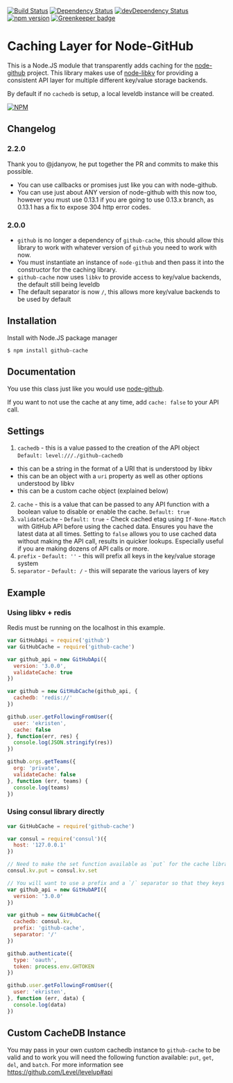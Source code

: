 [![Build Status](https://travis-ci.org/ekristen/node-github-cache.svg)](https://travis-ci.org/ekristen/node-github-cache) [![Dependency Status](https://david-dm.org/ekristen/node-github-cache.svg)](https://david-dm.org/ekristen/node-github-cache) [![devDependency Status](https://david-dm.org/ekristen/node-github-cache/dev-status.svg)](https://david-dm.org/ekristen/node-github-cache#info=devDependencies) [![npm version](https://badge.fury.io/js/github-cache.svg)](http://badge.fury.io/js/github-cache) [![Greenkeeper badge](https://badges.greenkeeper.io/ekristen/node-github-cache.svg)](https://greenkeeper.io/)

# Caching Layer for Node-GitHub

This is a Node.JS module that transparently adds caching for the [node-github](https://github.com/mikedeboer/node-github) project. This library makes use of [node-libkv](https://github.com/ekristen/node-libkv) for providing a consistent API layer for multiple different key/value storage backends.

By default if no `cachedb` is setup, a local leveldb instance will be created. 

[![NPM](https://nodei.co/npm/github-cache.png?downloads=true&downloadRank=true&stars=true)](https://nodei.co/npm/github-cache/)

## Changelog

### 2.2.0

Thank you to @jdanyow, he put together the PR and commits to make this possible.

* You can use callbacks or promises just like you can with node-github.
* You can use just about ANY version of node-github with this now too, however you must use 0.13.1 if you are going to use 0.13.x branch, as 0.13.1 has a fix to expose 304 http error codes.

### 2.0.0

* `github` is no longer a dependency of `github-cache`, this should allow this library to work with whatever version of `github` you need to work with now.
* You must instantiate an instance of `node-github` and then pass it into the constructor for the caching library.
* `github-cache` now uses `libkv` to provide access to key/value backends, the default still being leveldb
* The default separator is now `/`, this allows more key/value backends to be used by default


## Installation

Install with Node.JS package manager

```
$ npm install github-cache
```

## Documentation

You use this class just like you would use [node-github](https://github.com/mikedeboer/node-github). 

If you want to not use the cache at any time, add `cache: false` to your API call.

## Settings

1. `cachedb` - this is a value passed to the creation of the API object `Default: level:///./github-cachedb`
  - this can be a string in the format of a URI that is understood by libkv
  - this can be an object with a `uri` property as well as other options understood by libkv
  - this can be a custom cache object (explained below)
2. `cache` - this is a value that can be passed to any API function with a boolean value to disable or enable the cache. `Default: true`
3. `validateCache` - `Default: true` - Check cached etag using `If-None-Match` with GitHub API before using the cached data. Ensures you have the latest data at all times. Setting to `false` allows you to use cached data without making the API call, results in quicker lookups. Especially useful if you are making dozens of API calls or more.
4. `prefix` - `Default: ''` - this will prefix all keys in the key/value storage system
5. `separator` - `Default: /` - this will separate the various layers of key

## Example

### Using libkv + redis 

Redis must be running on the localhost in this example.

```javascript
var GitHubApi = require('github')
var GitHubCache = require('github-cache')

var github_api = new GitHubApi({
  version: '3.0.0',
  validateCache: true
})

var github = new GitHubCache(github_api, {
  cachedb: 'redis://'
})

github.user.getFollowingFromUser({
  user: 'ekristen',
  cache: false
}, function(err, res) {
  console.log(JSON.stringify(res))
})

github.orgs.getTeams({
  org: 'private',
  validateCache: false
}, function (err, teams) {
  console.log(teams)
})

```

### Using consul library directly

```javascript
var GitHubCache = require('github-cache')

var consul = require('consul')({
  host: '127.0.0.1'
})

// Need to make the set function available as `put` for the cache library to work.
consul.kv.put = consul.kv.set

// You will want to use a prefix and a `/` separator so that they keys get separated out better in consul.
var github_api = new GitHubAPI({
  version: '3.0.0'
})

var github = new GitHubCache({
  cachedb: consul.kv,
  prefix: 'github-cache',
  separator: '/'
})

github.authenticate({
  type: 'oauth',
  token: process.env.GHTOKEN
})

github.user.getFollowingFromUser({
  user: 'ekristen',
}, function (err, data) {
  console.log(data)
})

```

## Custom CacheDB Instance

You may pass in your own custom cachedb instance to `github-cache` to be valid and to work you will need the following function available: `put`, `get`, `del`, and `batch`. For more information see https://github.com/Level/levelup#api


